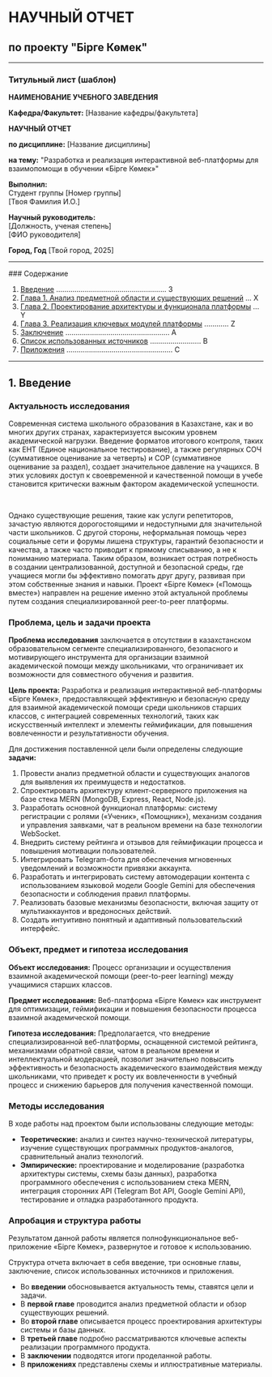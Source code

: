 # НАУЧНЫЙ ОТЧЕТ 
## по проекту "Бірге Көмек"

---

### Титульный лист (шаблон)

**НАИМЕНОВАНИЕ УЧЕБНОГО ЗАВЕДЕНИЯ**

**Кафедра/Факультет:** [Название кафедры/факультета]

**НАУЧНЫЙ ОТЧЕТ**

**по дисциплине:** [Название дисциплины]

**на тему:** "Разработка и реализация интерактивной веб-платформы для взаимопомощи в обучении «Бірге Көмек»"

**Выполнил:**  
Студент группы [Номер группы]  
[Твоя Фамилия И.О.]

**Научный руководитель:**  
[Должность, ученая степень]  
[ФИО руководителя]

**Город, Год**
[Твой город, 2025]

--- 

<div id="toc"></div>
### Содержание

1. [Введение](#introduction) ...................................................... 3
2. [Глава 1. Анализ предметной области и существующих решений](#chapter1) ... X
3. [Глава 2. Проектирование архитектуры и функционала платформы](#chapter2) ... Y
4. [Глава 3. Реализация ключевых модулей платформы](#chapter3) ............ Z
5. [Заключение](#conclusion) ................................................... A
6. [Список использованных источников](#references) ......................... B
7. [Приложения](#appendix) .................................................... C

---

<h2 id="introduction">1. Введение</h2>

### Актуальность исследования

Современная система школьного образования в Казахстане, как и во многих других странах, характеризуется высоким уровнем академической нагрузки. Введение форматов итогового контроля, таких как ЕНТ (Единое национальное тестирование), а также регулярных СОЧ (суммативное оценивание за четверть) и СОР (суммативное оценивание за раздел), создает значительное давление на учащихся. В этих условиях доступ к своевременной и качественной помощи в учебе становится критически важным фактором академической успешности.

<br>

Однако существующие решения, такие как услуги репетиторов, зачастую являются дорогостоящими и недоступными для значительной части школьников. С другой стороны, неформальная помощь через социальные сети и форумы лишена структуры, гарантий безопасности и качества, а также часто приводит к прямому списыванию, а не к пониманию материала. Таким образом, возникает острая потребность в создании централизованной, доступной и безопасной среды, где учащиеся могли бы эффективно помогать друг другу, развивая при этом собственные знания и навыки. Проект «Бірге Көмек» («Помощь вместе») направлен на решение именно этой актуальной проблемы путем создания специализированной peer-to-peer платформы.

### Проблема, цель и задачи проекта

**Проблема исследования** заключается в отсутствии в казахстанском образовательном сегменте специализированного, безопасного и мотивирующего инструмента для организации взаимной академической помощи между школьниками, что ограничивает их возможности для совместного обучения и развития.

**Цель проекта:** Разработка и реализация интерактивной веб-платформы «Бірге Көмек», предоставляющей эффективную и безопасную среду для взаимной академической помощи среди школьников старших классов, с интеграцией современных технологий, таких как искусственный интеллект и элементы геймификации, для повышения вовлеченности и результативности обучения.

Для достижения поставленной цели были определены следующие **задачи:**
1.  Провести анализ предметной области и существующих аналогов для выявления их преимуществ и недостатков.
2.  Спроектировать архитектуру клиент-серверного приложения на базе стека MERN (MongoDB, Express, React, Node.js).
3.  Разработать основной функционал платформы: систему регистрации с ролями («Ученик», «Помощник»), механизм создания и управления заявками, чат в реальном времени на базе технологии WebSocket.
4.  Внедрить систему рейтинга и отзывов для геймификации процесса и повышения мотивации пользователей.
5.  Интегрировать Telegram-бота для обеспечения мгновенных уведомлений и возможности привязки аккаунта.
6.  Разработать и интегрировать систему автомодерации контента с использованием языковой модели Google Gemini для обеспечения безопасности и соблюдения правил платформы.
7.  Реализовать базовые механизмы безопасности, включая защиту от мультиаккаунтов и вредоносных действий.
8.  Создать интуитивно понятный и адаптивный пользовательский интерфейс.

### Объект, предмет и гипотеза исследования

**Объект исследования:** Процесс организации и осуществления взаимной академической помощи (peer-to-peer learning) между учащимися старших классов.

**Предмет исследования:** Веб-платформа «Бірге Көмек» как инструмент для оптимизации, геймификации и повышения безопасности процесса взаимной академической помощи.

**Гипотеза исследования:** Предполагается, что внедрение специализированной веб-платформы, оснащенной системой рейтинга, механизмами обратной связи, чатом в реальном времени и интеллектуальной модерацией, позволит значительно повысить эффективность и безопасность академического взаимодействия между школьниками, что приведет к росту их вовлеченности в учебный процесс и снижению барьеров для получения качественной помощи.

### Методы исследования

В ходе работы над проектом были использованы следующие методы:
*   **Теоретические:** анализ и синтез научно-технической литературы, изучение существующих программных продуктов-аналогов, сравнительный анализ технологий.
*   **Эмпирические:** проектирование и моделирование (разработка архитектуры системы, схемы базы данных), разработка программного обеспечения с использованием стека MERN, интеграция сторонних API (Telegram Bot API, Google Gemini API), тестирование и отладка разработанного продукта.

### Апробация и структура работы

Результатом данной работы является полнофункциональное веб-приложение «Бірге Көмек», развернутое и готовое к использованию. 

Структура отчета включает в себя введение, три основные главы, заключение, список использованных источников и приложения. 
*   Во **введении** обосновывается актуальность темы, ставятся цели и задачи.
*   В **первой главе** проводится анализ предметной области и обзор существующих решений.
*   Во **второй главе** описывается процесс проектирования архитектуры системы и базы данных.
*   В **третьей главе** подробно рассматриваются ключевые аспекты реализации программного продукта.
*   В **заключении** подводятся итоги проделанной работы.
*   В **приложениях** представлены схемы и иллюстративные материалы. 
